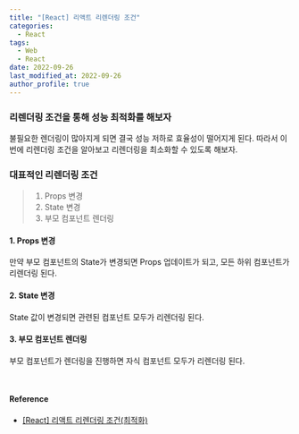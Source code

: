 ```yaml
---
title: "[React] 리액트 리렌더링 조건"
categories:
  - React
tags:
  - Web
  - React
date: 2022-09-26
last_modified_at: 2022-09-26
author_profile: true
---
```


### 리렌더링 조건을 통해 성능 최적화를 해보자

불필요한 렌더링이 많아지게 되면 결국 성능 저하로 효율성이 떨어지게 된다. 따라서 이번에 리렌더링 조건을 알아보고 리렌더링을 최소화할 수 있도록 해보자.

### 대표적인 리렌더링 조건

> 1. Props 변경
> 2. State 변경
> 3. 부모 컴포넌트 렌더링

#### 1. Props 변경

만약 부모 컴포넌트의 State가 변경되면 Props 업데이트가 되고, 모든 하위 컴포넌트가 리렌더링 된다.

#### 2. State 변경

State 값이 변경되면 관련된 컴포넌트 모두가 리렌더링 된다.

#### 3. 부모 컴포넌트 렌더링

부모 컴포넌트가 렌더링을 진행하면 자식 컴포넌트 모두가 리렌더링 된다.

<br/>

#### Reference

- [[React] 리액트 리렌더링 조건(최적화)](https://tooo1.tistory.com/580)

